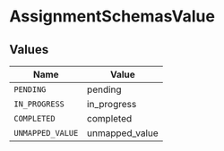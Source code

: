 # AssignmentSchemasValue


## Values

| Name             | Value            |
| ---------------- | ---------------- |
| `PENDING`        | pending          |
| `IN_PROGRESS`    | in_progress      |
| `COMPLETED`      | completed        |
| `UNMAPPED_VALUE` | unmapped_value   |